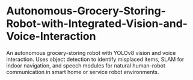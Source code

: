 # Autonomous-Grocery-Storing-Robot-with-Integrated-Vision-and-Voice-Interaction
An autonomous grocery-storing robot with YOLOv8 vision and voice interaction. Uses object detection to identify misplaced items, SLAM for indoor navigation, and speech modules for natural human–robot communication in smart home or service robot environments.
